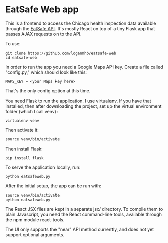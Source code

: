 # EatSafe Web app

This is a frontend to access the Chicago health inspection data available
through the [EatSafe API](https://github.com/samzhang111/EatSafe). It's mostly
React on top of a tiny Flask app that passes AJAX requests on to the API.

To use:

    git clone https://github.com/loganmhb/eatsafe-web
    cd eatsafe-web

In order to run the app you need a Google Maps API key. Create a file
called "config.py," which should look like this:

    MAPS_KEY = <your Maps key here>

That's the only config option at this time.

You need Flask to run the application. I use virtualenv. If you have that installed, then after downloading the project, set up the virtual environment folder (which I call venv):

    virtualenv venv

Then activate it:

    source venv/bin/activate

Then install Flask:

    pip install flask

To serve the application locally, run:

    python eatsafeweb.py

After the initial setup, the app can be run with:

    source venv/bin/activate
    python eatsafeweb.py

The React JSX files are kept in a separate jsx/ directory. To compile them to plain Javascript, you need the React command-line tools, available through the npm module react-tools.

The UI only supports the "near" API method currently, and does not yet
support optional arguments.

